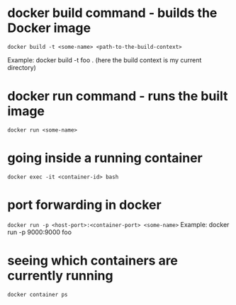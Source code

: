 # docker build command - builds the Docker image

`docker build -t <some-name> <path-to-the-build-context>`

Example: docker build -t foo . (here the build context is my current directory)

# docker run command - runs the built image

`docker run <some-name>`

# going inside a running container

`docker exec -it <container-id> bash`

# port forwarding in docker

`docker run -p <host-port>:<container-port> <some-name>`
Example: docker run -p 9000:9000 foo

# seeing which containers are currently running
`docker container ps`
